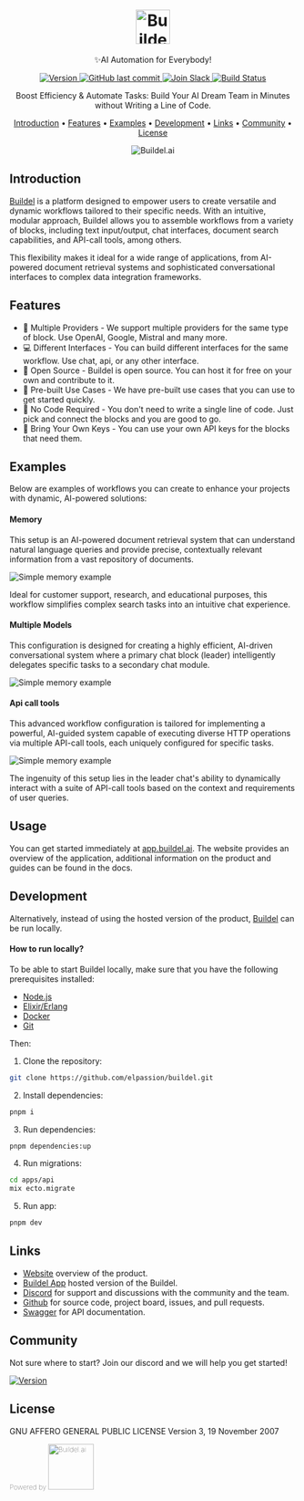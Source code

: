 ###

<h1 align="center">
  <a href="https://buildel.ai/">
      <img src="apps/web-remix/public/logo.svg" alt="Buildel.ai" title="Buildel"  height="60" />
  </a>
</h1>

<p align="center">✨AI Automation for Everybody!</p>

<p align="center">
    <a href="https://github.com/elpassion/buildel/releases">
        <img src="https://img.shields.io/github/release/elpassion/buildel.svg?style=flat&color=success" alt="Version"/>
    </a>
    <a href="https://github.com/elpassion/buildel">
        <img src="https://img.shields.io/github/last-commit/elpassion/buildel.svg?style=flat&color=blue" alt="GitHub last commit"/>
    </a>
    <a href="https://discord.gg/SUXs7FyRT2">
        <img src="https://img.shields.io/badge/discord-join-success?style=flat&logo=discord" alt="Join Slack"/>
    </a>
    <a href="https://github.com/elpassion/buildel/actions/workflows/web-test.yml">
        <img src="https://img.shields.io/github/actions/workflow/status/elpassion/buildel/web-test.yml" alt="Build Status"/>
    </a>
</p>

<p align="center">Boost Efficiency & Automate Tasks: Build Your AI Dream Team in Minutes without Writing a Line of Code.</p>

<p align="center">
  <a href="#introduction">Introduction</a> •
  <a href="#features">Features</a> •
  <a href="#examples">Examples</a> •
  <a href="#development">Development</a> •
  <a href="#links">Links</a> •
  <a href="#community">Community</a> •
  <a href="#license">License</a>
</p>

<p align="center">
    <img src="apps/web-remix/public/buildel-landing-hero.webp" alt="Buildel.ai" />
</p>

## Introduction
[Buildel](https://buildel.ai/) is a platform designed to empower users to create versatile and dynamic workflows tailored to their specific needs. 
With an intuitive, modular approach, Buildel allows you to assemble workflows from a variety of blocks, including text input/output, chat interfaces, document search capabilities, and API-call tools, among others. 

This flexibility makes it ideal for a wide range of applications, from AI-powered document retrieval systems and sophisticated conversational interfaces to complex data integration frameworks.

## Features 

* 🔀 Multiple Providers - We support multiple providers for the same type of block. Use OpenAI, Google, Mistral and many more.
* 💻 Different Interfaces - You can build different interfaces for the same workflow. Use chat, api, or any other interface.
* 📖 Open Source - Buildel is open source. You can host it for free on your own and contribute to it.
* 🚀 Pre-built Use Cases - We have pre-built use cases that you can use to get started quickly.
* 🧩 No Code Required - You don't need to write a single line of code. Just pick and connect the blocks and you are good to go.
* 🔑 Bring Your Own Keys - You can use your own API keys for the blocks that need them.


## Examples 
Below are examples of workflows you can create to enhance your projects with dynamic, AI-powered solutions:

#### Memory

This setup is an AI-powered document retrieval system that can understand natural language queries and provide precise, contextually relevant information from a vast repository of documents.

<p>
    <img src="apps/web-remix/public/examples/memory.webp" alt="Simple memory example" />
</p>

Ideal for customer support, research, and educational purposes, this workflow simplifies complex search tasks into an intuitive chat experience.

#### Multiple Models

This configuration is designed for creating a highly efficient, AI-driven conversational system where a primary chat block (leader) intelligently delegates specific tasks to a secondary chat module.

<p>
    <img src="apps/web-remix/public/examples/multiple-models.webp" alt="Simple memory example" />
</p>

#### Api call tools

This advanced workflow configuration is tailored for implementing a powerful, AI-guided system capable of executing diverse HTTP operations via multiple API-call tools, each uniquely configured for specific tasks.

<p>
    <img src="apps/web-remix/public/examples/api-call-tools.webp" alt="Simple memory example" />
</p>

The ingenuity of this setup lies in the leader chat's ability to dynamically interact with a suite of API-call tools based on the context and requirements of user queries.

## Usage

You can get started immediately at [app.buildel.ai](https://app.buildel.ai/). 
The website provides an overview of the application, additional information on the product and guides can be found in the docs.


## Development

Alternatively, instead of using the hosted version of the product, [Buildel](https://app.buildel.ai/) can be run locally.

#### How to run locally?
To be able to start Buildel locally, make sure that you have the following prerequisites installed:
- [Node.js](https://nodejs.org/en/download)
- [Elixir/Erlang](https://elixir-lang.org/install.html)
- [Docker](https://docs.docker.com/engine/install/)
- [Git](https://git-scm.com/book/en/v2/Getting-Started-Installing-Git)

Then:
1. Clone the repository:

```bash
git clone https://github.com/elpassion/buildel.git
```

2. Install dependencies:
```bash
pnpm i
```


3. Run dependencies:
```bash
pnpm dependencies:up
```
4. Run migrations:
```bash
cd apps/api
mix ecto.migrate
```

5. Run app:
```bash
pnpm dev
```

## Links
 - [Website](https://buildel.ai/) overview of the product.
 - [Buildel App](https://app.buildel.ai/) hosted version of the Buildel.
 - [Discord](https://discord.gg/SUXs7FyRT2) for support and discussions with the community and the team.
 - [Github](https://github.com/elpassion/buildel) for source code, project board, issues, and pull requests.
 - [Swagger](https://buildel.ai/) for API documentation.

## Community

Not sure where to start? Join our discord and we will help you get started!

<a href="https://discord.gg/SUXs7FyRT2">
  <img src="apps/web-remix/public/join-discord.svg" alt="Version"/>
</a>



## License 

GNU AFFERO GENERAL PUBLIC LICENSE
Version 3, 19 November 2007


<p style="font-weight: lighter; font-size: 12px">
  Powered by
  <a href="https://www.elpassion.com/">
    <img src="apps/web-remix/public/ELP-logo.png" alt="Buildel.ai" width="80"/>
  </a>
</p>
